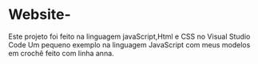 # Website-
Este projeto foi feito na linguagem javaScript,Html e CSS no Visual Studio Code
Um pequeno exemplo na linguagem JavaScript com meus modelos em crochê feito com linha anna.
